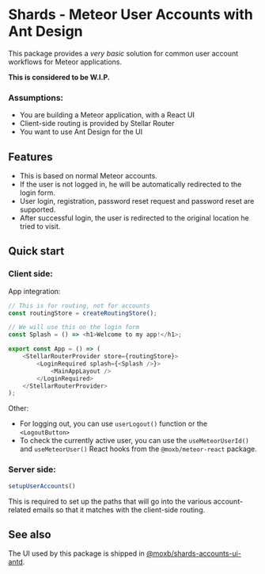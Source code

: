 # Shards - Meteor User Accounts with Ant Design

This package provides a _very basic_ solution for common user account workflows for Meteor applications.

**This is considered to be W.I.P.**

### Assumptions:
 - You are building a Meteor application, with a React UI
 - Client-side routing is provided by Stellar Router
 - You want to use Ant Design for the UI

## Features

* This is based on normal Meteor accounts.
* If the user is not logged in, he will be automatically redirected to the login form.
* User login, registration, password reset request and password reset are supported.
* After successful login, the user is redirected to the original location he tried to visit.

## Quick start

### Client side:

App integration:

```typescript jsx
// This is for routing, not for accounts
const routingStore = createRoutingStore();

// We will use this on the login form
const Splash = () => <h1>Welcome to my app!</h1>;

export const App = () => (
    <StellarRouterProvider store={routingStore}>
        <LoginRequired splash={<Splash />}>
            <MainAppLayout />
        </LoginRequired>
    </StellarRouterProvider>
);
```

Other:
 - For logging out, you can use `userLogout()` function or the `<LogoutButton>`
 - To check the currently active user, you can use the `useMeteorUserId()` and `useMeteorUser()` React hooks
   from the `@moxb/meteor-react` package.

### Server side:

```typescript
setupUserAccounts()
```

This is required to set up the paths that will go into the various account-related emails
so that it matches with the client-side routing.

## See also

The UI used by this package is shipped in
[@moxb/shards-accounts-ui-antd](https://www.npmjs.com/package/@moxb/shards-account-ui-antd).
